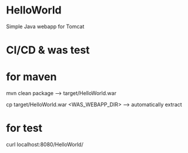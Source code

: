 # HelloWorld
Simple Java webapp for Tomcat

# CI/CD & was test
# for maven
mvn clean package  --> target/HelloWorld.war

cp  target/HelloWorld.war  <WAS_WEBAPP_DIR>   --> automatically extract

# for test
 curl localhost:8080/HelloWorld/
